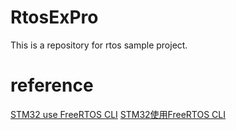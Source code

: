 # RtosExPro
This is a repository for rtos sample project.

# reference
[STM32 use FreeRTOS CLI](https://www.programmersought.com/article/84803197029/)
[STM32使用FreeRTOS CLI](https://blog.csdn.net/qq_41544116/article/details/105095063)

